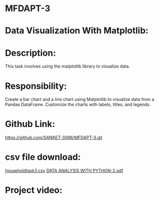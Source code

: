# MFDAPT-3

# Data Visualization With Matplotlib:

# Description:
This task involves using the matplotlib library to visualize data.

# Responsibility:
Create a bar chart and a line chart using Matplotlib to visualize data from a Pandas DataFrame.
Customize the charts with labels, titles, and legends.

# Github Link:
https://github.com/SANKET-3096/MFDAPT-3.git

# csv file download:

[householdtask3.csv](https://github.com/user-attachments/files/16647573/householdtask3.csv)
[DATA ANALYSIS WITH PYTHON-2.pdf](https://github.com/user-attachments/files/16739036/DATA.ANALYSIS.WITH.PYTHON-2.pdf)

# Project video:
